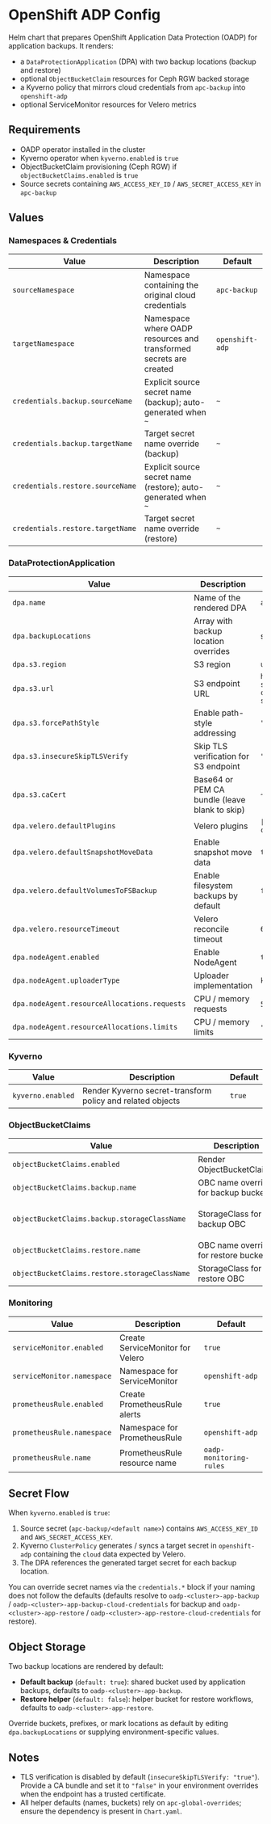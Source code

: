 # OpenShift ADP Config

Helm chart that prepares OpenShift Application Data Protection (OADP) for application backups. It renders:

- a `DataProtectionApplication` (DPA) with two backup locations (backup and restore)
- optional `ObjectBucketClaim` resources for Ceph RGW backed storage
- a Kyverno policy that mirrors cloud credentials from `apc-backup` into `openshift-adp`
- optional ServiceMonitor resources for Velero metrics

## Requirements

- OADP operator installed in the cluster
- Kyverno operator when `kyverno.enabled` is `true`
- ObjectBucketClaim provisioning (Ceph RGW) if `objectBucketClaims.enabled` is `true`
- Source secrets containing `AWS_ACCESS_KEY_ID` / `AWS_SECRET_ACCESS_KEY` in `apc-backup`

## Values

### Namespaces & Credentials

| Value | Description | Default |
| --- | --- | --- |
| `sourceNamespace` | Namespace containing the original cloud credentials | `apc-backup` |
| `targetNamespace` | Namespace where OADP resources and transformed secrets are created | `openshift-adp` |
| `credentials.backup.sourceName` | Explicit source secret name (backup); auto-generated when `~` | `~` |
| `credentials.backup.targetName` | Target secret name override (backup) | `~` |
| `credentials.restore.sourceName` | Explicit source secret name (restore); auto-generated when `~` | `~` |
| `credentials.restore.targetName` | Target secret name override (restore) | `~` |

### DataProtectionApplication

| Value | Description | Default |
| --- | --- | --- |
| `dpa.name` | Name of the rendered DPA | `apc-dpa` |
| `dpa.backupLocations` | Array with backup location overrides | see `values.yaml` |
| `dpa.s3.region` | S3 region | `us-east-1` |
| `dpa.s3.url` | S3 endpoint URL | `https://rook-ceph-rgw-ocs-storagecluster-cephobjectstore.openshift-storage.svc:443` |
| `dpa.s3.forcePathStyle` | Enable path-style addressing | `"true"` |
| `dpa.s3.insecureSkipTLSVerify` | Skip TLS verification for S3 endpoint | `"true"` |
| `dpa.s3.caCert` | Base64 or PEM CA bundle (leave blank to skip) | `~` |
| `dpa.velero.defaultPlugins` | Velero plugins | `[openshift, aws, kubevirt, csi]` |
| `dpa.velero.defaultSnapshotMoveData` | Enable snapshot move data | `true` |
| `dpa.velero.defaultVolumesToFSBackup` | Enable filesystem backups by default | `false` |
| `dpa.velero.resourceTimeout` | Velero reconcile timeout | `60m` |
| `dpa.nodeAgent.enabled` | Enable NodeAgent | `true` |
| `dpa.nodeAgent.uploaderType` | Uploader implementation | `kopia` |
| `dpa.nodeAgent.resourceAllocations.requests` | CPU / memory requests | `500m` / `4Gi` |
| `dpa.nodeAgent.resourceAllocations.limits` | CPU / memory limits | `"2"` / `32Gi` |

### Kyverno

| Value | Description | Default |
| --- | --- | --- |
| `kyverno.enabled` | Render Kyverno secret-transform policy and related objects | `true` |

### ObjectBucketClaims

| Value | Description | Default |
| --- | --- | --- |
| `objectBucketClaims.enabled` | Render ObjectBucketClaims | `true` |
| `objectBucketClaims.backup.name` | OBC name override for backup bucket | `~` |
| `objectBucketClaims.backup.storageClassName` | StorageClass for backup OBC | `~` (defaults to `ocs-storagecluster-ceph-rgw`) |
| `objectBucketClaims.restore.name` | OBC name override for restore bucket | `~` |
| `objectBucketClaims.restore.storageClassName` | StorageClass for restore OBC | `~` |

### Monitoring

| Value | Description | Default |
| --- | --- | --- |
| `serviceMonitor.enabled` | Create ServiceMonitor for Velero | `true` |
| `serviceMonitor.namespace` | Namespace for ServiceMonitor | `openshift-adp` |
| `prometheusRule.enabled` | Create PrometheusRule alerts | `true` |
| `prometheusRule.namespace` | Namespace for PrometheusRule | `openshift-adp` |
| `prometheusRule.name` | PrometheusRule resource name | `oadp-monitoring-rules` |

## Secret Flow

When `kyverno.enabled` is `true`:

1. Source secret (`apc-backup/<default name>`) contains `AWS_ACCESS_KEY_ID` and `AWS_SECRET_ACCESS_KEY`.
2. Kyverno `ClusterPolicy` generates / syncs a target secret in `openshift-adp` containing the `cloud` data expected by Velero.
3. The DPA references the generated target secret for each backup location.

You can override secret names via the `credentials.*` block if your naming does not follow the defaults (defaults resolve to `oadp-<cluster>-app-backup` / `oadp-<cluster>-app-backup-cloud-credentials` for backup and `oadp-<cluster>-app-restore` / `oadp-<cluster>-app-restore-cloud-credentials` for restore).

## Object Storage

Two backup locations are rendered by default:

- **Default backup** (`default: true`): shared bucket used by application backups, defaults to `oadp-<cluster>-app-backup`.
- **Restore helper** (`default: false`): helper bucket for restore workflows, defaults to `oadp-<cluster>-app-restore`.

Override buckets, prefixes, or mark locations as default by editing `dpa.backupLocations` or supplying environment-specific values.

## Notes

- TLS verification is disabled by default (`insecureSkipTLSVerify: "true"`). Provide a CA bundle and set it to `"false"` in your environment overrides when the endpoint has a trusted certificate.
- All helper defaults (names, buckets) rely on `apc-global-overrides`; ensure the dependency is present in `Chart.yaml`.
